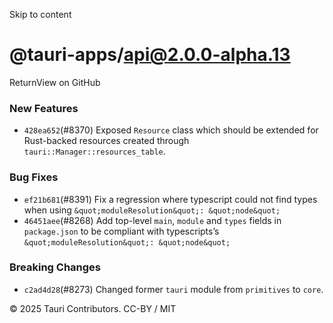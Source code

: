 Skip to content
# @tauri-apps/api@2.0.0-alpha.13
ReturnView on GitHub
### New Features
  * `428ea652`(#8370) Exposed `Resource` class which should be extended for Rust-backed resources created through `tauri::Manager::resources_table`.


### Bug Fixes
  * `ef21b681`(#8391) Fix a regression where typescript could not find types when using `&quot;moduleResolution&quot;: &quot;node&quot;`
  * `46451aee`(#8268) Add top-level `main`, `module` and `types` fields in `package.json` to be compliant with typescripts’s `&quot;moduleResolution&quot;: &quot;node&quot;`


### Breaking Changes
  * `c2ad4d28`(#8273) Changed former `tauri` module from `primitives` to `core`.


© 2025 Tauri Contributors. CC-BY / MIT
